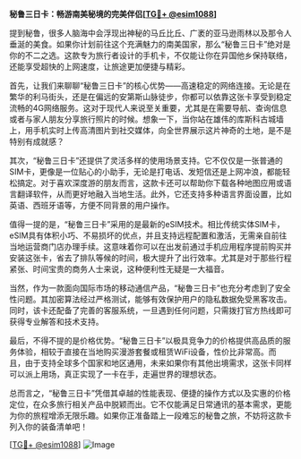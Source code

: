 **秘鲁三日卡：畅游南美秘境的完美伴侣[[TG💪+ @esim1088](https://t.me/s/esim1088)]**

提到秘鲁，很多人脑海中会浮现出神秘的马丘比丘、广袤的亚马逊雨林以及那令人垂涎的美食。如果你计划前往这个充满魅力的南美国家，那么“秘鲁三日卡”绝对是你的不二之选。这款专为旅行者设计的手机卡，不仅能让你在异国他乡保持联络，还能享受超快的上网速度，让旅途更加便捷与精彩。

首先，让我们来聊聊“秘鲁三日卡”的核心优势——高速稳定的网络连接。无论是在繁华的利马街头，还是在偏远的安第斯山脉徒步，你都可以依靠这张卡享受到稳定流畅的4G网络服务。这对于现代人来说至关重要，尤其是在需要导航、查询信息或者与家人朋友分享旅行照片的时候。想象一下，当你站在雄伟的库斯科古城墙上，用手机实时上传高清图片到社交媒体，向全世界展示这片神奇的土地，是不是特别有成就感？

其次，“秘鲁三日卡”还提供了灵活多样的使用场景支持。它不仅仅是一张普通的SIM卡，更像是一位贴心的小助手，无论是打电话、发短信还是上网冲浪，都能轻松搞定。对于喜欢深度游的朋友而言，这款卡还可以帮助你下载各种地图应用或语言翻译软件，从而更好地融入当地生活。此外，它还支持多种语言界面设置，比如英语、西班牙语等，方便不同背景的用户操作。

值得一提的是，“秘鲁三日卡”采用的是最新的eSIM技术。相比传统实体SIM卡，eSIM具有体积小巧、不易损坏的优点，并且支持远程配置和激活，无需亲自前往当地运营商门店办理手续。这意味着你可以在出发前通过手机应用程序提前购买并安装这张卡，省去了排队等候的时间，极大提升了出行效率。尤其是对于那些行程紧张、时间宝贵的商务人士来说，这种便利性无疑是一大福音。

当然，作为一款面向国际市场的移动通信产品，“秘鲁三日卡”也充分考虑到了安全性问题。其加密算法经过严格测试，能够有效保护用户的隐私数据免受黑客攻击。同时，该卡还配备了完善的客服系统，一旦遇到任何问题，只需拨打官方热线即可获得专业解答和技术支持。

最后，不得不提的是价格优势。“秘鲁三日卡”以极具竞争力的价格提供高品质的服务体验，相较于直接在当地购买漫游套餐或租赁WiFi设备，性价比非常高。而且，由于支持全球多个国家和地区通用，未来如果你有其他出境需求，这张卡同样可以派上用场，真正实现了一卡在手，走遍世界的理想状态。

总而言之，“秘鲁三日卡”凭借其卓越的性能表现、便捷的操作方式以及实惠的价格定位，在众多旅行相关产品中脱颖而出。它不仅能满足日常通讯的基本需求，更能为你的旅程增添无限乐趣。如果你正准备踏上一段难忘的秘鲁之旅，不妨将这款卡列入你的装备清单吧！

[[TG💪+ @esim1088](https://t.me/s/esim1088)] 
![Image](https://i.postimg.cc/4NQfJmqS/Snipaste-2025-05-13-00-14-12.png)